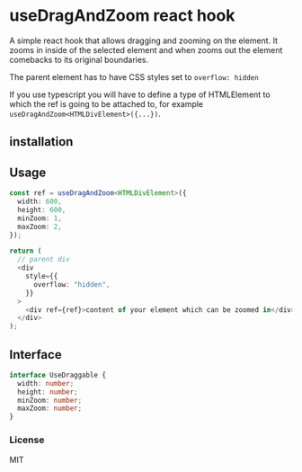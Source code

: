 # useDragAndZoom react hook

A simple react hook that allows dragging and zooming on the element.
It zooms in inside of the selected element and when zooms out the element comebacks to its original boundaries.

The parent element has to have CSS styles set to `overflow: hidden`

If you use typescript you will have to define a type of HTMLElement to which the ref is going to be attached to, for example `useDragAndZoom<HTMLDivElement>({...})`.

## installation

## Usage

```ts
const ref = useDragAndZoom<HTMLDivElement>({
  width: 600,
  height: 600,
  minZoom: 1,
  maxZoom: 2,
});

return (
  // parent div
  <div
    style={{
      overflow: "hidden",
    }}
  >
    <div ref={ref}>content of your element which can be zoomed in</div>
  </div>
);
```

## Interface

```ts
interface UseDraggable {
  width: number;
  height: number;
  minZoom: number;
  maxZoom: number;
}
```

### License

MIT
